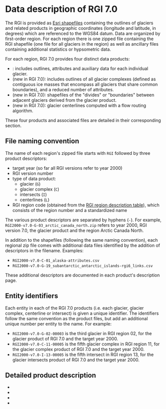 # Data description of RGI 7.0

The RGI is provided as [Esri shapefiles](https://en.wikipedia.org/wiki/Shapefile) containing the outlines of glaciers and related products in geographic coordinates (longitude and latitude, in degrees) which are referenced to the WGS84 datum. Data are organized by first-order region. For each region there is one zipped file containing the RGI shapefile (one file for all glaciers in the region) as well as ancillary files containing additional statistics or hypsometric data.

For each region, RGI 7.0 provides four distinct data products:
- [](products/glacier_product): includes outlines, attributes and auxiliary data for each individual glacier.
- [](products/glacier_complex_product) (new in RGI 7.0): includes outlines of all glacier complexes (defined as contiguous ice masses that encompass all glaciers that share common boundaries), and a reduced number of attributes.
- [](products/intersects_product) (new in RGI 7.0): shapefiles of the "divides" or "boundaries" between adjacent glaciers derived from the glacier product. 
- [](products/centerlines_product) (new in RGI 7.0): glacier centerlines computed with a flow routing algorithm.

These four products and associated files are detailed in their corresponding section.

## File naming convention

The name of each region's zipped file starts with `RGI` followed by three product descriptors:
- target year (so far all RGI versions refer to year 2000)
- RGI version number
- type of data product: 
  - glacier (`G`) 
  - glacier complex (`C`)
  - intersects (`I`)
  - centerlines (`L`)
- RGI region code (obtained from the [RGI region description table](o1-regions-table)), which consists of the region number and a standardized name
  
The various product descriptors are separated by hyphens (`-`). For example, `RGI2000-v7.0-G-03_arctic_canada_north.zip` refers to year 2000, RGI version 7.0, the glacier product and the region Arctic Canada North.

In addition to the shapefiles (following the same naming convention), each regional zip file comes with additional data files identified by the addition of descriptors in the filename. Examples: 
- `RGI2000-v7.0-C-01_alaska-attributes.csv`
- `RGI2000-v7.0-G-19_subantarctic_antarctic_islands-rgi6_links.csv`

These additional descriptors are documented in each product's description page.

## Entity identifiers

Each entity in each of the RGI 7.0 products (i.e. each glacier, glacier complex, centerline or intersect) is given a unique identifier. The identifiers follow the same convention as the product files, but add an additional unique number per entity to the name. For example:
- `RGI2000-v7.0-G-02-00003` is the third glacier in RGI region 02, for the glacier product of RGI 7.0 and the target year 2000.
- `RGI2000-v7.0-C-11-00005` is the fifth glacier complex in RGI region 11, for the glacier complex product of RGI 7.0 and the target year 2000.
- `RGI2000-v7.0-I-13-00005` is the fifth intersect in RGI region 13, for the glacier intersects product of RGI 7.0 and the target year 2000.


## Detailed product description

- [](products/glacier_product)
- [](products/glacier_complex_product)
- [](products/intersects_product)
- [](products/centerlines_product)
